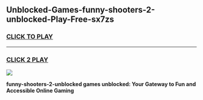 
## Unblocked-Games-funny-shooters-2-unblocked-Play-Free-sx7zs
<h3>
<a href="https://premium76.site?title=funny-shooters-2-unblocked&ref=20M">CLICK TO PLAY</a></h3>
<hr>

<h3>
<a href="https://premium76.site?title=funny-shooters-2-unblocked&ref=20M">CLICK 2 PLAY</a>
  
</h3>

<a href="https://premium76.site?title=funny-shooters-2-unblocked&ref=19M"><img src="https://clearcache.store/games.png"></a>


**funny-shooters-2-unblocked games unblocked: Your Gateway to Fun and Accessible Online Gaming**
